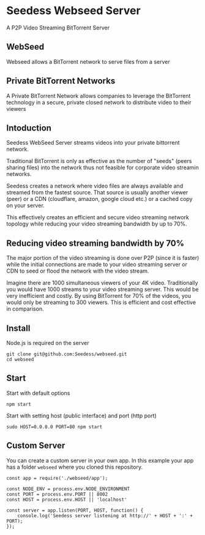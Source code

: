 # Seedess Webseed Server

A P2P Video Streaming BitTorrent Server

## WebSeed

Webseed allows a BitTorrent network to serve files from a server

## Private BitTorrent Networks

A Private BitTorrent Network allows companies to leverage the BitTorrent technology in a secure, private closed network to distribute video to their viewers

## Intoduction

Seedess WebSeed Server streams videos into your private bittorrent network. 

Traditional BitTorrent is only as effective as the number of "seeds" (peers sharing files) into the network thus not feasible for corporate video streamin networks. 

Seedess creates a network where video files are always available and streamed from the fastest source. That source is usually another viewer (peer) or a CDN (cloudflare, amazon, google cloud etc.) or a cached copy on your server.

This effectively creates an efficient and secure video streaming network topology while reducing your video streaming bandwidth by up to 70%. 

## Reducing video streaming bandwidth by 70%

The major portion of the video streaming is done over P2P (since it is faster) while the initial connections are made to your video streaming server or CDN to seed or flood the network with the video stream. 

Imagine there are 1000 simultaneous viewers of your 4K video. Traditionally you would have 1000 streams to your video streaming server. This would be very inefficient and costly. By using BitTorrent for 70% of the videos, you would only be streaming to 300 viewers. This is efficient and cost effective in comparison.

## Install

Node.js is required on the server

```
git clone git@github.com:Seedess/webseed.git
cd webseed
```

## Start

Start with default options

```
npm start
```

Start with setting host (public interface) and port (http port)

```
sudo HOST=0.0.0.0 PORT=80 npm start
```

## Custom Server

You can create a custom server in your own app. In this example your app has a folder `webseed` where you cloned this repository.

```
const app = require('./webseed/app');

const NODE_ENV = process.env.NODE_ENVIRONMENT
const PORT = process.env.PORT || 8002
const HOST = process.env.HOST || 'localhost'

const server = app.listen(PORT, HOST, function() {
	console.log('Seedess server listening at http://' + HOST + ':' + PORT);
});
```